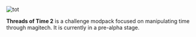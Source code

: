 ![tot](https://github.com/user-attachments/assets/ac9fee99-2eb6-40f3-89bd-4220bc495a82)

**Threads of Time 2** is a challenge modpack focused on manipulating time through magitech. It is currently in a pre-alpha stage.

